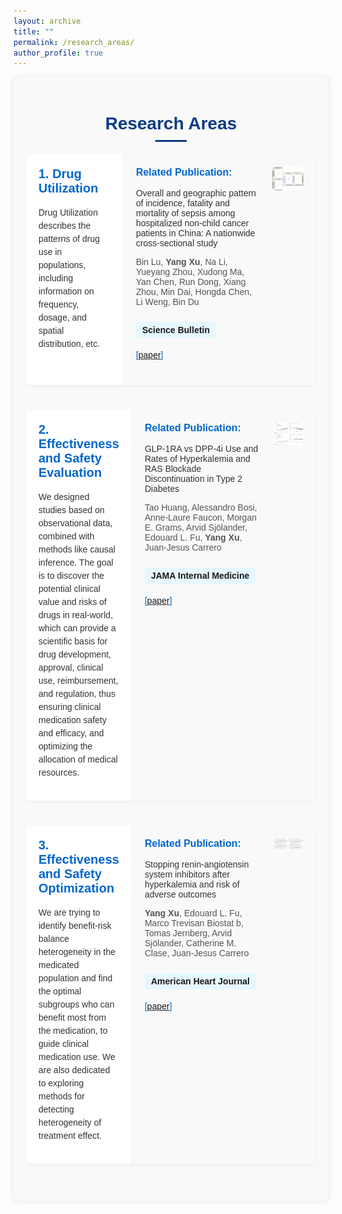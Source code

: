 ```yaml
---
layout: archive
title: ""
permalink: /research_areas/
author_profile: true
---
```


<html lang="en">
<head>
    <meta charset="UTF-8">
    <meta name="viewport" content="width=device-width, initial-scale=1.0">
    <title>Research Areas</title>
    <style>
        .research-container {
            font-family: Arial, sans-serif;
            max-width: 1200px;
            margin: 0 auto;
            padding: 20px;
            background-color: #f9f9f9;
            border-radius: 8px;
            box-shadow: 0 0 10px rgba(0, 0, 0, 0.1);
        }
        .research-container h1 {
            color: #0d3b83;
            text-align: center;
            margin-bottom: 20px;
        }
        .research-container h1:after {
            content: "";
            display: block;
            width: 50px;
            height: 3px;
            background-color: #0d3b83;
            margin: 10px auto;
        }
        .research-item {
            display: flex;
            margin-bottom: 40px;
            background-color: white;
            border-radius: 8px;
            overflow: hidden;
            box-shadow: 0 2px 4px rgba(0, 0, 0, 0.05);
        }
        .left-column {
            width: 30%;
            padding: 20px;
            background-color: white;
            border-right: 1px solid #eee;
        }
        .right-column {
            width: 70%;
            padding: 20px;
            background-color: #f9f9f9;
        }
        .research-title {
            color: #0066cc;
            margin-top: 0;
            font-size: 20px;
            font-weight: bold;
        }
        .research-description {
            font-size: 14px;
            color: #333;
            line-height: 1.5;
        }
        .highlight {
            font-weight: bold;
            color: #0066cc;
        }
        .publication-title {
            color: #0066cc;
            font-size: 16px;
            font-weight: bold;
            margin-top: 0;
        }
        .publication-authors {
            font-size: 14px;
            color: #555;
            margin-bottom: 10px;
        }
        .publication-journal {
            font-size: 14px;
            background-color: #e6f7ff;
            padding: 5px 10px; 
            border-radius: 3px; 
            font-family: Arial, sans-serif; 
            display: inline-block;
            font-weight: bold;
        }
        .publication-links {
            font-size: 14px;
            color: #0066cc;
        }
        .publication-description {
            font-size: 14px;
            color: #333;
            margin: 10px 0;
        }
        .right-column-inner {
            display: flex;
        }
        .text-column {
            width: 80%;
            padding-right: 20px;
        }
        .image-column {
            width: 20%;
            display: flex;
            align-items: flex-start;
            justify-content: center;
        }
        .research-image {
            width: 100%;
            height: auto;
            border-radius: 5px;
        }
        .related-publication {
            margin-bottom: 20px;
        }
        .publication-journal {
            margin-bottom: 5px;
        }
    </style>
</head>
<body>
    <div class="research-container">
        <h1>Research Areas</h1>
        <div class="research-item">
            <div class="left-column">
                <h2 class="research-title">1. Drug Utilization</h2>
                <p class="research-description">
                    Drug Utilization describes the patterns of drug use in populations, including information on frequency, dosage, and spatial distribution, etc.
                </p>
            </div>
            <div class="right-column">
                <div class="right-column-inner">
                    <div class="text-column">
                        <div class="related-publication">
                            <p class="publication-title">Related Publication:</p>
                            <p class="publication-description">Overall and geographic pattern of incidence, fatality and mortality of sepsis among hospitalized non-child cancer patients in China: A nationwide cross-sectional study</p>
                            <p class="publication-authors">Bin Lu, <strong>Yang Xu</strong>, Na Li, Yueyang Zhou, Xudong Ma, Yan Chen, Run Dong, Xiang Zhou, Min Dai, Hongda Chen, Li Weng, Bin Du</p>
                            <p class="publication-journal">Science Bulletin</p>
                            <p class="publication-links">[<a href="https://www.sciencedirect.com/science/article/pii/S2095927324002068?via%3Dihub">paper</a>]</p>
                        </div>
                    </div>
                    <div class="image-column">
                        <img src="../images/reserach_areas/Science Bulletin.jpg" alt="Science Bulletin" class="research-image">
                    </div>
                </div>
            </div>
        </div>
        <div class="research-item">
            <div class="left-column">
                <h2 class="research-title">2. Effectiveness and Safety Evaluation</h2>
                <p class="research-description">
                    We designed studies based on observational data, combined with methods like causal inference. The goal is to discover the potential clinical value and risks of drugs in real-world, which can provide a scientific basis for drug development, approval, clinical use, reimbursement, and regulation, thus ensuring clinical medication safety and efficacy, and optimizing the allocation of medical resources.
                </p>
            </div>
            <div class="right-column">
                <div class="right-column-inner">
                    <div class="text-column">
                        <div class="related-publication">
                            <p class="publication-title">Related Publication:</p>
                            <p class="publication-description">GLP-1RA vs DPP-4i Use and Rates of Hyperkalemia and RAS Blockade Discontinuation in Type 2 Diabetes</p>
                            <p class="publication-authors">Tao Huang, Alessandro Bosi, Anne-Laure Faucon, Morgan E. Grams, Arvid Sjölander, Edouard L. Fu, <strong>Yang Xu</strong>, Juan-Jesus Carrero</p>
                            <p class="publication-journal">JAMA Internal Medicine</p>
                            <p class="publication-links">[<a href="https://jamanetwork.com/journals/jamainternalmedicine/fullarticle/2821737">paper</a>]</p>
                        </div>
                    </div>
                    <div class="image-column">
                        <img src="../images/reserach_areas/JAMA internal medicine.jpg" alt="JAMA Internal Medicine" class="research-image">
                    </div>
                </div>
            </div>
        </div>
        <div class="research-item">
            <div class="left-column">
                <h2 class="research-title">3. Effectiveness and Safety Optimization</h2>
                <p class="research-description">
                    We are trying to identify benefit-risk balance heterogeneity in the medicated population and find the optimal subgroups who can benefit most from the medication, to guide clinical medication use. We are also dedicated to exploring methods for detecting heterogeneity of treatment effect.
                </p>
            </div>
            <div class="right-column">
                <div class="right-column-inner">
                    <div class="text-column">
                        <div class="related-publication">
                            <p class="publication-title">Related Publication:</p>
                            <p class="publication-description">Stopping renin-angiotensin system inhibitors after hyperkalemia and risk of adverse outcomes</p>
                            <p class="publication-authors"><strong>Yang Xu</strong>, Edouard L. Fu, Marco Trevisan Biostat b, Tomas Jernberg, Arvid Sjölander, Catherine M. Clase, Juan-Jesus Carrero</p>
                            <p class="publication-journal">American Heart Journal</p>
                            <p class="publication-links">[<a href="https://www.sciencedirect.com/science/article/pii/S0002870321002441?via%3Dihub">paper</a>]</p>
                        </div>
                    </div>
                    <div class="image-column">
                        <img src="../images/reserach_areas/American Heart Journal.jpg" alt="American Heart Journal" class="research-image">
                    </div>
                </div>
            </div>
        </div>
    </div>
</body>
</html>